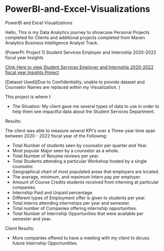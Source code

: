# PowerBI-and-Excel-Visualizations
PowerBI and Excel Visualizations


Hello, This is my Data Analytics journey to showcase Personal Projects completed for Clients and additional projects completed from Maven Analytics Business Intelligence Analyst Track.


[PowerPI: Project 1] Student Services Employer and Internship 2020-2022 fiscal year Insights 

[Clink Here to view Student Services Employer and Internship 2020-2022 fiscal year Insights Project](https://github.com/Bambi-Forest/PowerBI-and-Excel-Visualizations/blob/main/StudentServicesInsights.pdf)

[Dataset Used](Due to Confidentiality, unable to provide dataset and Counselor Names are replaced within my Visualization. )

This project is where I:

- The Situation: 
 My client gave me several types of data to use in order to help them see impactful data about the Student Services Department.

        
Results: 

The client was able to measure several KPI's over a Three-year time span between 2020 - 2022 fiscal year of the Following:

- Total Number of students seen by counselor per quarter and Year.
- Most popular Major seen by a counselor as a whole.
- Total Number of Resume reviews per year.
- Total Students attending a particular Workshop hosted by a single counselor.
- Geographical chart of most populated areas that employers are located.
- The average, minimum, and maximum Intern pay per employer.
- Amount of Course Credits students received from interning at particular companies.
- Internship Paid and Unpaid percentage.
- Different types of Employment offer is given to students per year.
- Total interns attending internships per year and semester.
- Total number of Companies offering internship opportunities.
- Total Number of Internship Opportunities that were available per semester and year.

Client Results: 
- More companies offered to have a meeting with my client to dicuss future Internship Opportunitites. 
